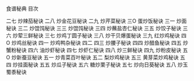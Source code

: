 食谱秘典 目次

二七 炒辣茄秘诀
二八 炒金花豆秘诀
二九 炒芹菜秘诀
三O 蛋炒饭秘诀
三一 炒面秘诀
三二 炒馄饨秘诀
三三 炒馄饨秘诀
三四 炒蘸盐杏仁秘诀
三五 炒饺子秘诀
三六 炒荤三鲜秘诀
三七 炒鸡丁圆子秘诀
三八 炒干贝爆蛋秘诀
三九 红炒鸡秘诀
四O 炒鸡丝秘诀
四一 炒鸡鸭杂秘诀
四二
四三 炒腰子秘诀
四四 炒醋鱼秘诀
四五 炒蟹粉秘诀
四六 油炒虾秘诀
四七 炒虾仁秘诀
四八 炒三鲜秘诀
四九 炒粉皮秘诀
五O 炒新蚕豆秘诀
五一 炒青菜百叶秘诀
五二 梨炒鸡秘诀
五三 黄芽菜炒鸡秘诀
五四 炒挂面秘诀
五五 炒瓜子秘诀
五六 糖炒栗子秘诀
五七 炒向日葵秘诀
五八 炒玉蜀黍秘诀